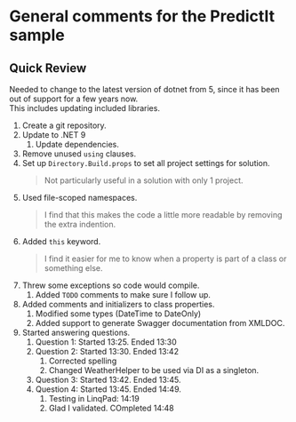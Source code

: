# General comments for the PredictIt sample

## Quick Review

Needed to change to the latest version of dotnet from 5, since it has been out of support for a few years now.  
This includes updating included libraries.

1. Create a git repository.
1. Update to .NET 9
    1. Update dependencies.
1. Remove unused ```using``` clauses.
1. Set up ```Directory.Build.props``` to set all project settings for solution.
    > Not particularly useful in a solution with only 1 project.
1. Used file-scoped namespaces.
    > I find that this makes the code a little more readable by removing the extra indention.
1. Added ```this``` keyword.
    > I find it easier for me to know when a property is part of a class or something else.
1. Threw some exceptions so code would compile. 
    1. Added ```TODO``` comments to make sure I follow up.
1. Added comments and initializers to class properties.
    1. Modified some types (DateTime to DateOnly)
    1. Added support to generate Swagger documentation from XMLDOC.
1. Started answering questions.
    1. Question 1: Started 13:25. Ended 13:30
    1. Question 2: Started 13:30. Ended 13:42
        1. Corrected spelling
        1. Changed WeatherHelper to be used via DI as a singleton.
    1. Question 3: Started 13:42. Ended 13:45.
    1. Question 4: Started 13:45. Ended 14:49.
        1. Testing in LinqPad: 14:19
        1. Glad I validated. COmpleted 14:48